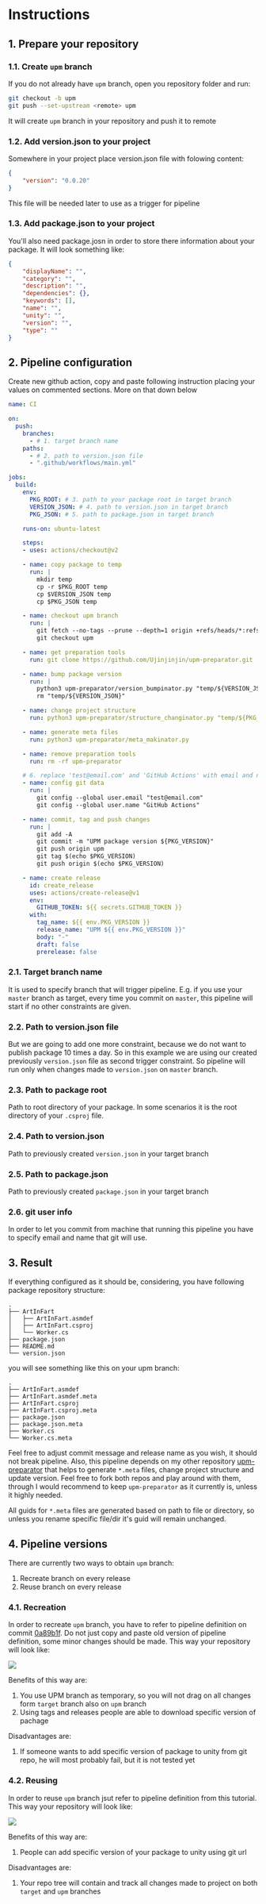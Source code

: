 # Instructions

## 1. Prepare your repository

### 1.1. Create `upm` branch

If you do not already have `upm` branch, open you repository folder and run:

```bash
git checkout -b upm
git push --set-upstream <remote> upm
```

It will create `upm` branch in your repository and push it to remote

### 1.2. Add version.json to your project

Somewhere in your project place version.json file with folowing content:

```json
{
    "version": "0.0.20"
}
```

This file will be needed later to use as a trigger for pipeline

### 1.3. Add package.json to your project

You'll also need package.josn in order to store there information about your package. It will look something like:

```json
{
    "displayName": "",
    "category": "",
    "description": "",
    "dependencies": {},
    "keywords": [],
    "name": "",
    "unity": "",
    "version": "",
    "type": ""
}
```
## 2. Pipeline configuration

Create new github action, copy and paste following instruction placing your values on commented sections. More on that down below

```yml
name: CI

on:
  push:
    branches:
      - # 1. target branch name
    paths:
      - # 2. path to version.json file
      - ".github/workflows/main.yml"

jobs:
  build:
    env:
      PKG_ROOT: # 3. path to your package root in target branch
      VERSION_JSON: # 4. path to version.json in target branch
      PKG_JSON: # 5. path to package.json in target branch

    runs-on: ubuntu-latest

    steps:
    - uses: actions/checkout@v2

    - name: copy package to temp
      run: |
        mkdir temp
        cp -r $PKG_ROOT temp
        cp $VERSION_JSON temp
        cp $PKG_JSON temp

    - name: checkout upm branch
      run: |
        git fetch --no-tags --prune --depth=1 origin +refs/heads/*:refs/remotes/origin/*
        git checkout upm

    - name: get preparation tools
      run: git clone https://github.com/Ujinjinjin/upm-preparator.git

    - name: bump package version
      run: |
        python3 upm-preparator/version_bumpinator.py "temp/${VERSION_JSON}" "temp/${PKG_JSON}"
        rm "temp/${VERSION_JSON}"

    - name: change project structure
      run: python3 upm-preparator/structure_changinator.py "temp/${PKG_ROOT}" "temp/${PKG_JSON}"

    - name: generate meta files
      run: python3 upm-preparator/meta_makinator.py

    - name: remove preparation tools
      run: rm -rf upm-preparator

    # 6. replace 'test@email.com' and 'GitHub Actions' with email and name you wish to be shown on your git tree
    - name: config git data
      run: |
        git config --global user.email "test@email.com"
        git config --global user.name "GitHub Actions"

    - name: commit, tag and push changes
      run: |
        git add -A
        git commit -m "UPM package version ${PKG_VERSION}"
        git push origin upm
        git tag $(echo $PKG_VERSION)
        git push origin $(echo $PKG_VERSION)

    - name: create release
      id: create_release
      uses: actions/create-release@v1
      env:
        GITHUB_TOKEN: ${{ secrets.GITHUB_TOKEN }}
      with:
        tag_name: ${{ env.PKG_VERSION }}
        release_name: "UPM ${{ env.PKG_VERSION }}"
        body: "-"
        draft: false
        prerelease: false

```

### 2.1. Target branch name

It is used to specify branch that will trigger pipeline. E.g. if you use your `master` branch as target, every time you commit on `master`, this pipeline will start if no other constraints are given.

### 2.2. Path to version.json file

But we are going to add one more constraint, because we do not want to publish package 10 times a day. So in this example we are using our created previously `version.json` file as second trigger constraint. So pipeline will run only when changes made to `version.json` on  `master` branch.

### 2.3. Path to package root

Path to root directory of your package. In some scenarios it is the root directory of your `.csproj` file.

### 2.4. Path to version.json

Path to previously created `version.json` in your target branch

### 2.5. Path to package.json

Path to previously created `package.json` in your target branch

### 2.6. git user info

In order to let you commit from machine that running this pipeline you have to specify email and name that git will use.

## 3. Result

If everything configured as it should be, considering, you have following package repository structure:

```
.
├── ArtInFart
│   ├── ArtInFart.asmdef
│   ├── ArtInFart.csproj
│   └── Worker.cs
├── package.json
├── README.md
└── version.json
```

you will see something like this on your upm branch:

```
.
├── ArtInFart.asmdef
├── ArtInFart.asmdef.meta
├── ArtInFart.csproj
├── ArtInFart.csproj.meta
├── package.json
├── package.json.meta
├── Worker.cs
└── Worker.cs.meta
```

Feel free to adjust commit message and release name as you wish, it should not break pipeline. Also, this pipeline depends on my other repository [upm-preparator](https://github.com/Ujinjinjin/upm-preparator) that helps to generate `*.meta` files, change project structure and update version. Feel free to fork both repos and play around with them, through I would recommend to keep `upm-preparator` as it currently is, unless it highly needed.

All guids for `*.meta` files are generated based on path to file or directory, so unless you rename specific file/dir it's guid will remain unchanged.

## 4. Pipeline versions

There are currently two ways to obtain `upm` branch:

1. Recreate branch on every release
2. Reuse branch on every release

### 4.1. Recreation

In order to recreate `upm` branch, you have to refer to pipeline definition on commit [0a89b1f](https://github.com/Ujinjinjin/art-in-fart-package/commit/0a89b1f0c83a1808c6ae866f682af89b429703a3). Do not just copy and paste old version of pipeline definition, some minor changes should be made. This way your repository will look like:

![](https://cdn.discordapp.com/attachments/459727475287654401/673588993727791153/unknown.png)

Benefits of this way are:

1. You use UPM branch as temporary, so you will not drag on all changes form `target` branch also on `upm` branch
2. Using tags and releases people are able to download specific version of pachage

Disadvantages are:

1. If someone wants to add specific version of package to unity from git repo, he will most probably fail, but it is not tested yet

### 4.2. Reusing

In order to reuse `upm` branch jsut refer to pipeline definition from this tutorial. This way your repository will look like:

![](https://cdn.discordapp.com/attachments/459727475287654401/673650465950400512/unknown.png)

Benefits of this way are:

1. People can add specific version of your package to unity using git url


Disadvantages are:

1. Your repo tree will contain and track all changes made to project on both `target` and `upm` branches